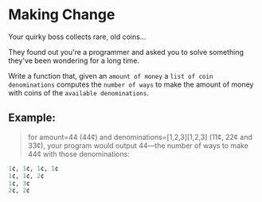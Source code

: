 # Making Change

Your quirky boss collects rare, old coins...

They found out you're a programmer and asked you to solve something they've been wondering for a long time.

Write a function that, given an `amount of money` a `list of coin denominations` computes the `number of ways` to make the amount of money with coins of the `available denominations`.

## Example:

> for amount=44 (44¢) and denominations=[1,2,3][1,2,3] (11¢, 22¢ and 33¢), your program would output 44—the number of ways to make 44¢ with those denominations:

```python
1¢, 1¢, 1¢, 1¢
1¢, 1¢, 2¢
1¢, 3¢
2¢, 2¢
```
